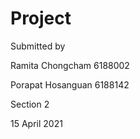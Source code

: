 # Project

Submitted by

Ramita	Chongcham			 6188002

Porapat	Hosanguan			 6188142

Section 2

15 April 2021
